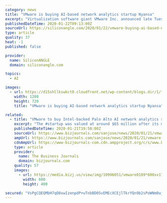 ```yaml
---
category: news
title: "VMware is buying AI-based network analytics startup Nyansa"
excerpt: "Virtualization software giant VMware Inc. announced late Tuesday its intent to acquire networking analytics startup Nyansa Inc. for an undisclosed fee ... Research Inc., told SiliconANGLE he wasn’t surprised to see VMwar buy Nyansa as AI is becoming increasingly important as it can change everything. He said Nyansa’s tech in particular ..."
publishedDateTime: 2020-01-22T09:13:00Z
sourceUrl: https://siliconangle.com/2020/01/22/vmware-buying-ai-based-network-analytics-startup-nyansa/
type: article
quality: 37
heat: -1
published: false

provider:
  name: SiliconANGLE
  domain: siliconangle.com

topics:
  - AI

images:
  - url: https://d15shllkswkct0.cloudfront.net/wp-content/blogs.dir/1/files/2020/01/cloud-computing-2001090_1280.jpg
    width: 1280
    height: 720
    title: "VMware is buying AI-based network analytics startup Nyansa"

related:
  - title: "VMware to buy Intel-backed Palo Alto AI network analytics startup"
    excerpt: "The #startup was valued at around $65 million after its most recent funding two years ago and had raised about $26.5 million."
    publishedDateTime: 2020-01-21T19:58:00Z
    sourceUrl: https://www.bizjournals.com/sanjose/news/2020/01/21/vmware-nyansa-acquisition-vmw.html
    ampUrl: https://www.bizjournals.com/sanjose/news/2020/01/21/vmware-nyansa-acquisition-vmw.amp.html
    cdnAmpUrl: https://www-bizjournals-com.cdn.ampproject.org/c/s/www.bizjournals.com/sanjose/news/2020/01/21/vmware-nyansa-acquisition-vmw.amp.html
    type: article
    provider:
      name: The Business Journals
      domain: bizjournals.com
    quality: 57
    images:
      - url: https://media.bizj.us/view/img/10996051/vmware0109*600xx1728-1152-0-0.jpg
        width: 600
        height: 400

secured: "VsPgCQEQMbH7qO8xwIzenpdP+uTnbBD0SvEMEcXCEjlTkrYQn9b2sPoWNm0ujHmuNHYHTRoUZH92udadIEXapvHNOhh6GYtBiuAC+qXKDLvjcFmnXCEdjqSnMV4GZ7xKF/HYiQMW2Pui66QAgdvdmlTwyglhFdQbZN6uwPc2gW6VAwF/vKXIOk8eppKTRQfHHyj+DvQfBAj4ZFdrg+p2wvGT2scvoSLUi4VSjrwGc0FvH1u0XlmMW8+EMks7bDwZo0mPH1HOZNMsVdad5dbRSi8NwWESygYMS6/xk2Tgc0U=;WQ2At9yy8FXqICNqLOQSnw=="
---
```


